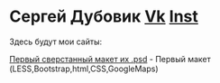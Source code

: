 # Сергей Дубовик  [Vk](https://vk.com/sergey_dubovick/) [Inst](https://www.instagram.com/saydu_/)
 
Здесь будут мои сайты:

[Первый сверстанный макет их .psd](https://saydubs.github.io/Gipsolit/) - Первый макет (LESS,Bootstrap,html,CSS,GoogleMaps)
